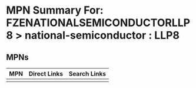 



# MPN Summary For: FZENATIONALSEMICONDUCTORLLP8 > national-semiconductor : LLP8

## MPNs
  

|MPN|Direct Links|Search Links|
| :--- | :--- | :--- |
||||
